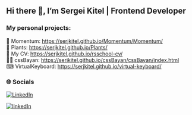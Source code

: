 ## Hi there 👋, I’m Sergei Kitel | Frontend Developer

### My personal projects:

🔁 Momentum: https://serjkitel.github.io/Momentum/Momentum/  
🌻 Plants: https://serjkitel.github.io/Plants/  
📜 My CV: https://serjkitel.github.io/rsschool-cv/  
🐱‍👓 cssBayan: https://serjkitel.github.io/cssBayan/cssBayan/index.html  
⌨ VirtualKeyboard: https://serjkitel.github.io/virtual-keyboard/

### 🌐 Socials

[![LinkedIn](https://www.vectorlogo.zone/logos/linkedin/linkedin-ar21.svg)](https://www.linkedin.com/in/serjkit)

[![linkedIn](https://github.com/serjKitel/serjKitel/assets/119780938/5bab5fff-01b7-441c-a109-07e182d63f31)](https://www.linkedin.com/in/serjkit)




<!--
**serjKitel/serjKitel** is a ✨ _special_ ✨ repository because its `README.md` (this file) appears on your GitHub profile.

Here are some ideas to get you started:

- 🔭 I’m currently working on ...
- 🌱 I’m currently learning ...
- 👯 I’m looking to collaborate on ...
- 🤔 I’m looking for help with ...
- 💬 Ask me about ...
- 📫 How to reach me: ...
- 😄 Pronouns: ...
- ⚡ Fun fact: ...
-->
